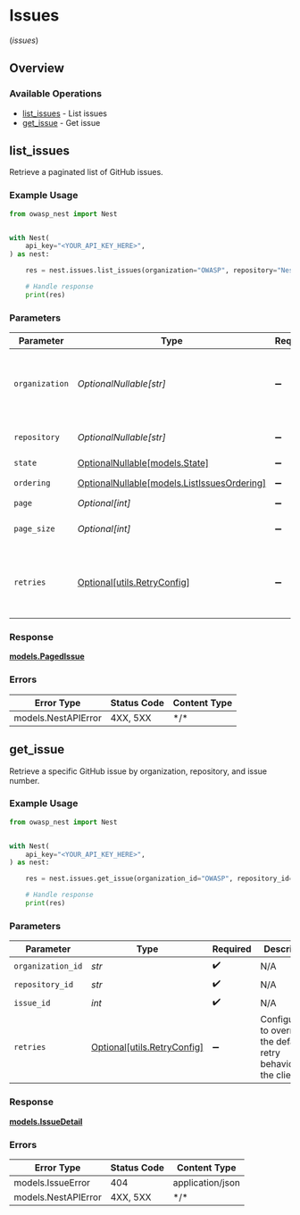 # Issues
(*issues*)

## Overview

### Available Operations

* [list_issues](#list_issues) - List issues
* [get_issue](#get_issue) - Get issue

## list_issues

Retrieve a paginated list of GitHub issues.

### Example Usage

<!-- UsageSnippet language="python" operationID="list_issues" method="get" path="/api/v0/issues/" -->
```python
from owasp_nest import Nest


with Nest(
    api_key="<YOUR_API_KEY_HERE>",
) as nest:

    res = nest.issues.list_issues(organization="OWASP", repository="Nest", page=1, page_size=100)

    # Handle response
    print(res)

```

### Parameters

| Parameter                                                                         | Type                                                                              | Required                                                                          | Description                                                                       | Example                                                                           |
| --------------------------------------------------------------------------------- | --------------------------------------------------------------------------------- | --------------------------------------------------------------------------------- | --------------------------------------------------------------------------------- | --------------------------------------------------------------------------------- |
| `organization`                                                                    | *OptionalNullable[str]*                                                           | :heavy_minus_sign:                                                                | Organization that issues belong to (filtered by repository owner)                 | OWASP                                                                             |
| `repository`                                                                      | *OptionalNullable[str]*                                                           | :heavy_minus_sign:                                                                | Repository that issues belong to                                                  | Nest                                                                              |
| `state`                                                                           | [OptionalNullable[models.State]](../../models/state.md)                           | :heavy_minus_sign:                                                                | Issue state                                                                       |                                                                                   |
| `ordering`                                                                        | [OptionalNullable[models.ListIssuesOrdering]](../../models/listissuesordering.md) | :heavy_minus_sign:                                                                | Ordering field                                                                    |                                                                                   |
| `page`                                                                            | *Optional[int]*                                                                   | :heavy_minus_sign:                                                                | Page number                                                                       |                                                                                   |
| `page_size`                                                                       | *Optional[int]*                                                                   | :heavy_minus_sign:                                                                | Number of items per page                                                          |                                                                                   |
| `retries`                                                                         | [Optional[utils.RetryConfig]](../../models/utils/retryconfig.md)                  | :heavy_minus_sign:                                                                | Configuration to override the default retry behavior of the client.               |                                                                                   |

### Response

**[models.PagedIssue](../../models/pagedissue.md)**

### Errors

| Error Type          | Status Code         | Content Type        |
| ------------------- | ------------------- | ------------------- |
| models.NestAPIError | 4XX, 5XX            | \*/\*               |

## get_issue

Retrieve a specific GitHub issue by organization, repository, and issue number.

### Example Usage

<!-- UsageSnippet language="python" operationID="get_issue" method="get" path="/api/v0/issues/{organization_id}/{repository_id}/{issue_id}" -->
```python
from owasp_nest import Nest


with Nest(
    api_key="<YOUR_API_KEY_HERE>",
) as nest:

    res = nest.issues.get_issue(organization_id="OWASP", repository_id="Nest", issue_id=1234)

    # Handle response
    print(res)

```

### Parameters

| Parameter                                                           | Type                                                                | Required                                                            | Description                                                         | Example                                                             |
| ------------------------------------------------------------------- | ------------------------------------------------------------------- | ------------------------------------------------------------------- | ------------------------------------------------------------------- | ------------------------------------------------------------------- |
| `organization_id`                                                   | *str*                                                               | :heavy_check_mark:                                                  | N/A                                                                 | OWASP                                                               |
| `repository_id`                                                     | *str*                                                               | :heavy_check_mark:                                                  | N/A                                                                 | Nest                                                                |
| `issue_id`                                                          | *int*                                                               | :heavy_check_mark:                                                  | N/A                                                                 | 1234                                                                |
| `retries`                                                           | [Optional[utils.RetryConfig]](../../models/utils/retryconfig.md)    | :heavy_minus_sign:                                                  | Configuration to override the default retry behavior of the client. |                                                                     |

### Response

**[models.IssueDetail](../../models/issuedetail.md)**

### Errors

| Error Type          | Status Code         | Content Type        |
| ------------------- | ------------------- | ------------------- |
| models.IssueError   | 404                 | application/json    |
| models.NestAPIError | 4XX, 5XX            | \*/\*               |